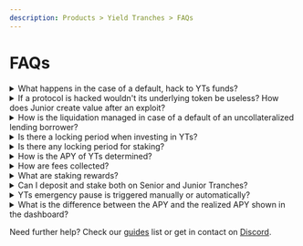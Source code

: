 ```yaml
---
description: Products > Yield Tranches > FAQs
---
```


# FAQs

<details>

<summary>What happens in the case of a default, hack to YTs funds?</summary>

Read the[ YTs Edge Cases ](../../developers/perpetual-yield-tranches/edge-cases.md)section to learn more about default or hack scenarios and how they would be managed.

</details>

<details>

<summary>If a protocol is hacked wouldn't its underlying token be useless? How does Junior create value after an exploit?</summary>

If the attacker is able to completely drain a protocol, both Senior and Junior tranches would be affected. This event is extremely rare, as usually a hack is composed of recursive interactions that steal part of the funds. When the protocol itself is hacked, there are guardians that can pause the system and prevent further losses. Even if validators are directly hacked, it's unlikely that all the validators will suffer the same issue, just causing partial losses.

In this vision, Senior Tranche increases the security profile of the liquidity provider, adding an extra layer of protection: Junior Tranche deposits.

</details>

<details>

<summary>How is the liquidation managed in case of a default of an uncollateralized lending borrower?</summary>

YTs would follow the [Clearpool default process](https://docs.clearpool.finance/clearpool/how-it-works/protocol/default) (insurance, auction) and then redistribute $USDC reimbursed to the Tranches token holders.

There can be 2 scenarios:

* Senior tranche is fully covered and Junior tranche redeems a portion of deposited assets: Senior LPs withdraw their entire deposit; Junior LPs will proportionally redeem their funds using a redistribution contract.&#x20;
* Senior tranche redeems a portion of deposited assets and no liquidity is left on Junior tranche: Senior LPs will proportionally redeem their funds using a redistribution contract.

In the case of borrower default on Clearpool, where the NAV does not decrease, the pausing process will be the following:

* on Clearpool itself, you cannot redeem because utilization rate is 100% and the pool is locked until auction.
* the YTs is manually paused, but the underlying is already locked.
* once the USDC refund is processed by Clearpool, YTs are unpaused (according to the 2 scenarios described above).

</details>

<details>

<summary>Is there a locking period when investing in YTs?</summary>

There are **no locking periods or epochs** and users are free to enter and exit at any time. The interest earned (and governance tokens, after being partially sold in the market) will be split between the two classes using the [Adaptive Yield split](overview.md#adaptive-yield-split).

</details>

<details>

<summary>Is there any locking period for staking?</summary>

There is no lockup period for staking.

</details>

<details>

<summary>How is the APY of YTs determined?</summary>

The base APY, before being split between tranches, is provided by the underlying strategy that takes into account the reinvestment of the accrued governance tokens (except for eventual IDLE rewards). The actual APY of each tranche class is determined by the ratio between the current underlying TVL of Senior and Junior tranches (i.e. APY = share of yield allocated to senior tranches/Senior TVL). The APY has to be considered net of fees.

</details>

<details>

<summary>How are fees collected?</summary>

Fees are collected at each harvest event. When the strategy auto-reinvest accrued tokens, the **Idle protocol charges a 10-15% performance fee** (see the [Fee structure](../fees.md#perpetual-yield-tranches) section).&#x20;

</details>

<details>

<summary>What are staking rewards?</summary>

To keep a good ratio between Senior and Junior tranches and a healthy APY, part of farmed governance tokens (e.g. IDLE) are redistributed to users who stake their tranche tokens in specific tranche rewards contracts.

</details>

<details>

<summary>Can I deposit and stake both on Senior and Junior Tranches?</summary>

You can always deposit in the Tranche of your preference. Staking is avaiable only in Senior tranches. Next to Senior tranches APYs you can over the ℹ️ and see the breakdown of the APR.

</details>

<details>

<summary>YTs emergency pause is triggered manually or automatically?</summary>

As a general rule, the YTs contracts automatically detect a NAV decrease and activate on-chain the pausing feature. No need for a DAO vote or multisig tx.

</details>

<details>

<summary>What is the difference between the APY and the realized APY shown in the dashboard?</summary>

The APY displayed is a spot gross return, while the realized APY is the average return, considering the time-based dependencies. \
\
The realized APY already counts the performance fee.

</details>



Need further help? Check our [guides](../../other/guides/) list or get in contact on [Discord](https://discord.com/invite/mpySAJp).
